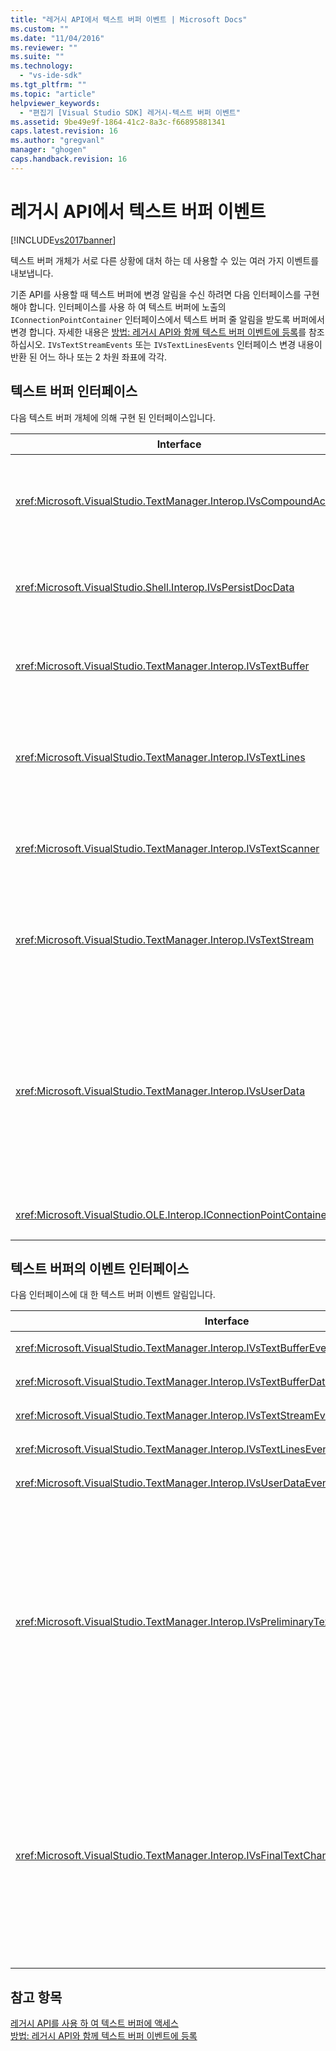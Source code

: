```yaml
---
title: "레거시 API에서 텍스트 버퍼 이벤트 | Microsoft Docs"
ms.custom: ""
ms.date: "11/04/2016"
ms.reviewer: ""
ms.suite: ""
ms.technology: 
  - "vs-ide-sdk"
ms.tgt_pltfrm: ""
ms.topic: "article"
helpviewer_keywords: 
  - "편집기 [Visual Studio SDK] 레거시-텍스트 버퍼 이벤트"
ms.assetid: 9be49e9f-1864-41c2-8a3c-f66895881341
caps.latest.revision: 16
ms.author: "gregvanl"
manager: "ghogen"
caps.handback.revision: 16
---
```

# 레거시 API에서 텍스트 버퍼 이벤트
[!INCLUDE[vs2017banner](../code-quality/includes/vs2017banner.md)]

텍스트 버퍼 개체가 서로 다른 상황에 대처 하는 데 사용할 수 있는 여러 가지 이벤트를 내보냅니다.  
  
 기존 API를 사용할 때 텍스트 버퍼에 변경 알림을 수신 하려면 다음 인터페이스를 구현 해야 합니다.  인터페이스를 사용 하 여 텍스트 버퍼에 노출의 `IConnectionPointContainer` 인터페이스에서 텍스트 버퍼 줄 알림을 받도록 버퍼에서 변경 합니다.  자세한 내용은 [방법: 레거시 API와 함께 텍스트 버퍼 이벤트에 등록](../extensibility/how-to-register-for-text-buffer-events-with-the-legacy-api.md)를 참조하십시오.  `IVsTextStreamEvents` 또는 `IVsTextLinesEvents` 인터페이스 변경 내용이 반환 된 어느 하나 또는 2 차원 좌표에 각각.  
  
## 텍스트 버퍼 인터페이스  
 다음 텍스트 버퍼 개체에 의해 구현 된 인터페이스입니다.  
  
|Interface|설명|  
|---------------|--------|  
|<xref:Microsoft.VisualStudio.TextManager.Interop.IVsCompoundAction>|복합 동작 \(즉, 단일 실행 취소\/다시 실행 단위로 그룹화 하는 동작\)을 만들을 수 있습니다.|  
|<xref:Microsoft.VisualStudio.Shell.Interop.IVsPersistDocData>|텍스트 버퍼에서 관리 되는 문서 데이터의 지 속성을 사용 합니다.|  
|<xref:Microsoft.VisualStudio.TextManager.Interop.IVsTextBuffer>|기본 서비스를 제공합니다. 많은 클라이언트에서 사용 합니다.|  
|<xref:Microsoft.VisualStudio.TextManager.Interop.IVsTextLines>|설명 읽기 \/ 쓰기 기능을 사용 하 여 2 차원 좌표입니다.  `IVsTextBuffer`에서 상속됩니다.|  
|<xref:Microsoft.VisualStudio.TextManager.Interop.IVsTextScanner>|신속 하 고 스트림 지향, 순차적 액세스 버퍼에 텍스트를 제공 합니다.|  
|<xref:Microsoft.VisualStudio.TextManager.Interop.IVsTextStream>|제공 1 차원 좌표를 사용 하 여 기능을 읽고 있습니다.  `IVsTextBuffer`에서 상속됩니다.|  
|<xref:Microsoft.VisualStudio.TextManager.Interop.IVsUserData>|일반 속성 컬렉션에 대 한 액세스를 제공합니다.  가장 중요 한 속성은 이름 또는 모니커 버퍼입니다.  사용자 임의 데이터 버퍼를이 인터페이스에서 GUID를 만들고 키로 사용 하 여 저장할 수 있습니다.|  
|<xref:Microsoft.VisualStudio.OLE.Interop.IConnectionPointContainer>|연결 지점에 대 한 이벤트를 지원합니다.|  
  
## 텍스트 버퍼의 이벤트 인터페이스  
 다음 인터페이스에 대 한 텍스트 버퍼 이벤트 알림입니다.  
  
|Interface|설명|  
|---------------|--------|  
|<xref:Microsoft.VisualStudio.TextManager.Interop.IVsTextBufferEvents>|새 언어 서비스는 텍스트 버퍼에 연결 된 클라이언트를 알립니다.|  
|<xref:Microsoft.VisualStudio.TextManager.Interop.IVsTextBufferDataEvents>|클라이언트를 텍스트 버퍼 초기화 될 때 텍스트 버퍼에서 데이터를 변경할 때 알립니다.|  
|<xref:Microsoft.VisualStudio.TextManager.Interop.IVsTextStreamEvents>|변경 내용을 기본 텍스트 버퍼 1 차원 좌표에서 클라이언트를 게 알립니다.|  
|<xref:Microsoft.VisualStudio.TextManager.Interop.IVsTextLinesEvents>|클라이언트를 변경 하려면 기본 텍스트 버퍼의 2 차원 좌표를 알립니다.|  
|<xref:Microsoft.VisualStudio.TextManager.Interop.IVsUserDataEvents>|사용자가 데이터 변경 내용을 클라이언트를 게 알립니다.|  
|<xref:Microsoft.VisualStudio.TextManager.Interop.IVsPreliminaryTextChangeCommitEvents>|이벤트를 트리거하기 위해 마지막 커밋 제스처의 클라이언트에 게 알립니다 하 고 변경할 텍스트 범위를 제공 합니다.  `IVsPreliminaryTextChangeCommitEvents` 인터페이스 Undo 또는 Redo 명령에 응답을 발생 하지 않습니다 것입니다.  실행 취소 관리자가 버퍼에 대해서만 발생 합니다.  `IVsPreliminaryTextChangeCommitEvents`예쁜 목록과 같은 다른 이벤트를 하기 전에 변경 내용을 커밋하기 전에 다른 이벤트 텍스트를 변경 하지 않는 있는지 확인 하기 위해 발생 합니다.  하면 VSPackage 하나 모니터링 해야는 `IVsPreliminaryTextChangeCommitEvents` 인터페이스 또는 `IVsFinalTextChangeCommitEvents` 인터페이스, 하지만 둘 다.|  
|<xref:Microsoft.VisualStudio.TextManager.Interop.IVsFinalTextChangeCommitEvents>|이벤트를 트리거하기 위해 마지막 커밋 제스처의 클라이언트에 게 알립니다 하 고 변경할 텍스트 범위를 제공 합니다.  `IVsFinalTextChangeCommitEvents` 인터페이스 Undo 또는 Redo 명령에 응답을 발생 하지 않습니다 것입니다.  실행 취소 관리자가 버퍼에 대해서만 발생 합니다.  `IVsFinalTextChangeCommitEvents`언어 서비스 또는 편집 완전 한 컨트롤에 있는 다른 개체에만 사용할 수 있습니다.  하면 VSPackage 하나 모니터링 해야는 `IVsPreliminaryTextChangeCommitEvents` 인터페이스 또는 `IVsFinalTextChangeCommitEvents` 인터페이스, 하지만 둘 다.|  
  
## 참고 항목  
 [레거시 API를 사용 하 여 텍스트 버퍼에 액세스](../extensibility/accessing-the-text-buffer-by-using-the-legacy-api.md)   
 [방법: 레거시 API와 함께 텍스트 버퍼 이벤트에 등록](../extensibility/how-to-register-for-text-buffer-events-with-the-legacy-api.md)